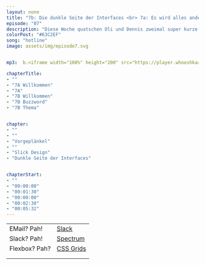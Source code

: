 ```yaml
---
layout: none
title: "7b: Die dunkle Seite der Interfaces <br> 7a: Es wird alles anders"
episode: "07"
description: "Diese Woche quatschen Oli und Dennis zweimal super kurze 20 Minuten. Im ersten Teil geht es um Bewerbungen, die einfachste Designmethode und CSS Grids. Der zweite Teil widmet sich ganz dem slicken Design und der dunklen Seite von Interfaces."
colorPost: "#63C2EF"
song: "hotline"
image: assets/img/episode7.svg


mp3:  b.<iframe width="100%" height="200" src="https://player.whooshkaa.com/player/episode/id/98813?visual=true" frameborder="0"></iframe> <br> <br> a.<iframe width="100%" height="200" src="https://player.whooshkaa.com/player/episode/id/98005?visual=true" frameborder="0"></iframe>

chapterTitle:
- ""
- "7A Willkommen"
- "7A"
- "7B Willkommen"
- "7B Buzzword"
- "7B Thema"


chapter:
- ""
- ""
- "Vorgeplänkel"
- ""
- "Slick Design"
- "Dunkle Seite der Interfaces"


chapterStart:
- ""
- "00:00:00"
- "00:01:30"
- "00:00:00"
- "00:02:30"
- "00:05:32"
---
```


<!-- nach 8 einträgen ein neues table erstellen, danke :) !-->

| | |
|:-|:-|
|EMail? Pah! | [Slack](https://slack.com)|
|Slack? Pah!| [Spectrum](https://spectrum.chat) |
|Flexbox? Pah? |  [CSS Grids](https://css-tricks.com/snippets/css/complete-guide-grid/)|
| |  |
| |  |
